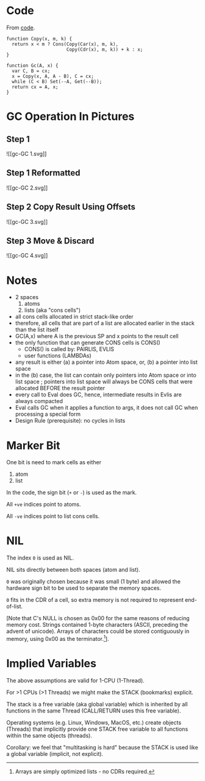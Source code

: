 # Code
From [code](https://justine.lol/sectorlisp2/#listing).

```
function Copy(x, m, k) {
  return x < m ? Cons(Copy(Car(x), m, k),
                      Copy(Cdr(x), m, k)) + k : x;
}

function Gc(A, x) {
  var C, B = cx;
  x = Copy(x, A, A - B), C = cx;
  while (C < B) Set(--A, Get(--B));
  return cx = A, x;
}
```


# GC Operation In Pictures
## Step 1
![[gc-GC 1.svg]]
## Step 1 Reformatted
![[gc-GC 2.svg]]
## Step 2 Copy Result Using Offsets
![[gc-GC 3.svg]]
## Step 3 Move & Discard
![[gc-GC 4.svg]]

# Notes
- 2 spaces
	1. atoms
	2. lists (aka "cons cells")
- all cons cells allocated in strict stack-like order
- therefore, all cells that are part of a list are allocated earlier in the stack than the list itself
- GC(A,x) where A is the previous SP and x points to the result cell
- the only function that can generate CONS cells is CONS()
	- CONS() is called by: PAIRLIS, EVLIS
	- user functions (LAMBDAs)
- any result is either (a) a pointer into Atom space, or, (b) a pointer into list space
- in the (b) case, the list can contain only pointers into Atom space or into list space ; pointers into list space will always be CONS cells that were allocated BEFORE the result pointer 
- every call to Eval does GC, hence, intermediate results in Evlis are always compacted
- Eval calls GC when it applies a function to args, it does not call GC when processing a special form
- Design Rule (prerequisite): no cycles in lists

# Marker Bit
One bit is need to mark cells as either
1. atom
2. list

In the code, the sign bit (`+` or `-`) is used as the mark.

All `+ve` indices point to atoms.

All `-ve` indices point to list cons cells.

# NIL

The index `0` is used as NIL.

NIL sits directly between both spaces (atom and list).

`0` was originally chosen because it was small (1 byte) and allowed the hardware sign bit to be used to separate the memory spaces. 

`0` fits in the CDR of a cell, so extra memory is not required to represent end-of-list.

[Note that C's NULL is chosen as 0x00 for the same reasons of reducing memory cost.  Strings contained 1-byte characters (ASCII, preceding the advent of unicode).  Arrays of characters could be stored contiguously in memory, using 0x00 as the terminator.[^1]].

[^1]: Arrays are simply optimized lists - no CDRs required.

# Implied Variables
The above assumptions are valid for 1-CPU (1-Thread).

For >1 CPUs (>1 Threads) we might make the STACK (bookmarks) explicit.

The stack is a free variable (aka global variable) which is inherited by all functions in the same Thread (CALL/RETURN uses this free variable).

Operating systems (e.g. Linux, Windows, MacOS, etc.) create objects (Threads) that implicitly provide one STACK free variable to all functions within the same objects (threads).

Corollary: we feel that "multitasking is hard" because the STACK is used like a global variable (implicit, not explicit).
